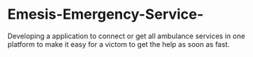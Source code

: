 # Emesis-Emergency-Service-
Developing a application to connect or get all ambulance services in one platform to make it easy for a victom to get the help as soon as fast.
